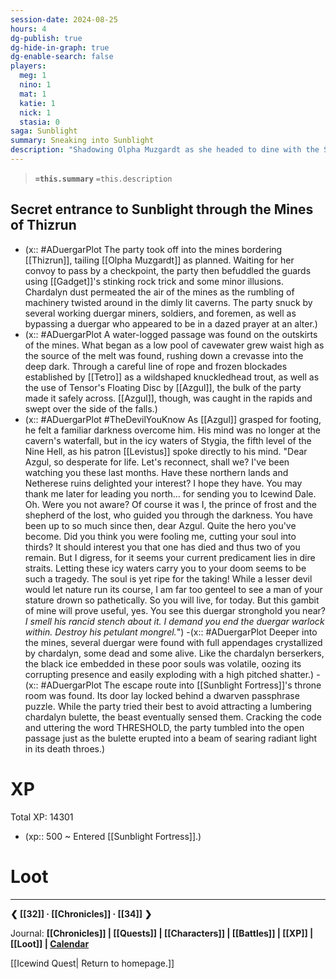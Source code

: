 ```yaml
---
session-date: 2024-08-25
hours: 4
dg-publish: true
dg-hide-in-graph: true
dg-enable-search: false
players:
  meg: 1
  nino: 1
  mat: 1
  katie: 1
  nick: 1
  stasia: 0
saga: Sunblight
summary: Sneaking into Sunblight
description: "Shadowing Olpha Muzgardt as she headed to dine with the Sunblight warlord, our party tip-toed through the mines outside Thizrun, working their way towards a water-logged escape path that led towards Xardorok's stronghold. The presence of chardalyn began to grow oppressive with its dust permeating the air and several duergar exhibiting extreme, physical crystal anomalies. While fording an underground river, Azgul nearly died. His patron Levistus spared him: monologuing that he was the one responsible for guiding him to Icewind Dale, chiding him for trying to create clones to subvert their contract, and compelling him to kill the duergar warlock. Soon after the party fended off a chardalyn bulette while cracking the riddle behind a dwarven door, gaining access to Xardorok's escape tunnel."
---
```


> **`=this.summary`**
> `=this.description`

## Secret entrance to Sunblight through the Mines of Thizrun
- (x:: #ADuergarPlot The party took off into the mines bordering [[Thizrun]], tailing [[Olpha Muzgardt]] as planned. Waiting for her convoy to pass by a checkpoint, the party then befuddled the guards using [[Gadget]]'s stinking rock trick and some minor illusions. Chardalyn dust permeated the air of the mines as the rumbling of machinery twisted around in the dimly lit caverns. The party snuck by several working duergar miners, soldiers, and foremen, as well as bypassing a duergar who appeared to be in a dazed prayer at an alter.)
- (x:: #ADuergarPlot A water-logged passage was found on the outskirts of the mines. What began as a low pool of cavewater grew waist high as the source of the melt was found, rushing down a crevasse into the deep dark. Through a careful line of rope and frozen blockades established by [[Tetro]] as a wildshaped knuckledhead trout, as well as the use of Tensor's Floating Disc by [[Azgul]], the bulk of the party made it safely across. [[Azgul]], though, was caught in the rapids and swept over the side of the falls.)
- (x:: #ADuergarPlot #TheDevilYouKnow As [[Azgul]] grasped for footing, he felt a familiar darkness overcome him. His mind was no longer at the cavern's waterfall, but in the icy waters of Stygia, the fifth level of the Nine Hell, as his patron [[Levistus]] spoke directly to his mind. "Dear Azgul, so desperate for life. Let's reconnect, shall we? I've been watching you these last months. Have these northern lands and Netherese ruins delighted your interest? I hope they have. You may thank me later for leading you north... for sending you to Icewind Dale. Oh. Were you not aware? Of course it was I, the prince of frost and the shepherd of the lost, who guided you through the darkness. You have been up to so much since then, dear Azgul. Quite the hero you've become. Did you think you were fooling me, cutting your soul into thirds? It should interest you that one has died and thus two of you remain. But I digress, for it seems your current predicament lies in dire straits. Letting these icy waters carry you to your doom seems to be such a tragedy. The soul is yet ripe for the taking! While a lesser devil would let nature run its course, I am far too genteel to see a man of your stature drown so pathetically. So you will live, for today. But this gambit of mine will prove useful, yes. You see this duergar stronghold you near? *I smell his rancid stench about it. I demand you end the duergar warlock within. Destroy his petulant mongrel.*")
-(x:: #ADuergarPlot Deeper into the mines, several duergar were found with full appendages crystallized by chardalyn, some dead and some alive. Like the chardalyn berserkers, the black ice embedded in these poor souls was volatile, oozing its corrupting presence and easily exploding with a high pitched shatter.)
-(x:: #ADuergarPlot The escape route into [[Sunblight Fortress]]'s throne room was found. Its door lay locked behind a dwarven passphrase puzzle. While the party tried their best to avoid attracting a lumbering chardalyn bulette, the beast eventually sensed them. Cracking the code and uttering the word THRESHOLD, the party tumbled into the open passage just as the bulette erupted into a beam of searing radiant light in its death throes.)

# XP
Total XP: 14301
- (xp:: 500 ~ Entered [[Sunblight Fortress]].)

# Loot


---
**❮ [[32]] · [[Chronicles]] ·  [[34]] ❯**

Journal: **[[Chronicles]] | [[Quests]] |  [[Characters]] | [[Battles]] | [[XP]] | [[Loot]] | [Calendar](https://app.fantasy-calendar.com/calendars/38f9e3f5098bac1f655a4fb4241f35eb)**

[[Icewind Quest| Return to homepage.]]